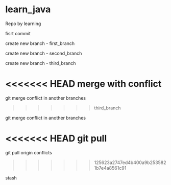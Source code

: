 # learn_java
Repo by learning

fisrt commit

create new branch - first_branch

create new branch - second_branch

create new branch - third_branch

<<<<<<< HEAD
merge with conflict
=======
git merge conflict in another branches
>>>>>>> third_branch


git merge conflict in another branches

<<<<<<< HEAD
git pull
=======
git pull origin conflicts
>>>>>>> 125623a2747ed4b400a9b2535821b7e4a8561c91


stash

